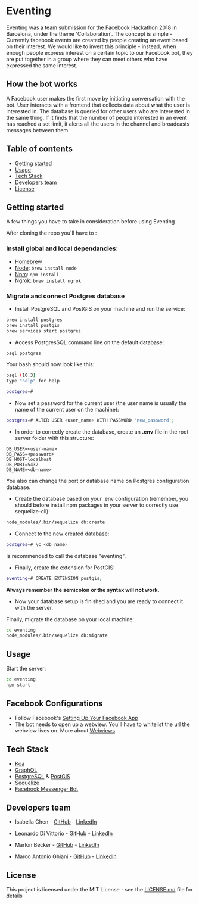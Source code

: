 # Eventing

Eventing was a team submission for the Facebook Hackathon 2018 in Barcelona, under the theme 'Collaboration'. The concept is simple - Currently facebook events are created by people creating an event based on their interest. We would like to invert this principle - instead, when enough people express interest on a certain topic to our Facebook bot, they are put together in a group where they can meet others who have expressed the same interest.

## How the bot works

A Facebook user makes the first move by initiating conversation with the bot. User interacts with a frontend that collects data about what the user is interested in. The database is queried for other users who are interested in the same thing. If it finds that the number of people interested in an event has reached a set limit, it alerts all the users in the channel and broadcasts messages between them.

## Table of contents

- [Getting started](#getting-started)
- [Usage](#usage)
- [Tech Stack](#tech-stack)
- [Developers team](#developers-team)
- [License](#license)

## Getting started

A few things you have to take in consideration before using Eventing

After cloning the repo you'll have to :

### Install global and local dependancies:

- [Homebrew](https://brew.sh/)
- [Node](https://nodejs.org/en/): `brew install node`
- [Npm](https://www.npmjs.com/): `npm install`
- [Ngrok](https://ngrok.com/): `brew install ngrok`

### Migrate and connect Postgres database

- Install PostgreSQL and PostGIS on your machine and run the service:

```bash
brew install postgres
brew install postgis
brew services start postgres
```

- Access PostgresSQL command line on the default database:

```bash
psql postgres
```

Your bash should now look like this:

```bash
psql (10.3)
Type "help" for help.

postgres=#
```

- Now set a password for the current user (the user name is usually the name of the current user on the machine):

```bash
postgres=# ALTER USER <user_name> WITH PASSWORD 'new_password';
```

- In order to correctly create the database, create an **.env** file in the root server folder with this structure:

```dotenv
DB_USER=<user-name>
DB_PASS=<password>
DB_HOST=localhost
DB_PORT=5432
DB_NAME=<db-name>
```

You also can change the port or database name on Postgres configuration database.

- Create the database based on your .env configuration (remember, you should before install npm packages in your server to correctly use sequelize-cli):

```bash
node_modules/.bin/sequelize db:create
```

- Connect to the new created database:

```bash
postgres=# \c <db_name>
```

Is recommended to call the database "eventing".

- Finally, create the extension for PostGIS:

```bash
eventing=# CREATE EXTENSION postgis;
```

**Always remember the semicolon or the syntax will not work.**

- Now your database setup is finished and you are ready to connect it with the server.

Finally, migrate the database on your local machine:

```bash
cd eventing
node_modules/.bin/sequelize db:migrate
```

## Usage

Start the server:

```bash
cd eventing
npm start
```

## Facebook Configurations

- Follow Facebook's [Setting Up Your Facebook App](https://developers.facebook.com/docs/messenger-platform/getting-started/app-setup/)
- The bot needs to open up a webview. You'll have to whitelist the url the webview lives on. More about [Webviews](https://developers.facebook.com/docs/messenger-platform/webview)

## Tech Stack

- [Koa](https://koajs.com/)
- [GraphQL](https://graphql.org/)
- [PostgreSQL](https://www.postgresql.org/) & [PostGIS](https://postgis.net/)
- [Sequelize](http://docs.sequelizejs.com/)
- [Facebook Messenger Bot](https://messenger.fb.com/)

## Developers team

- Isabella Chen - [GitHub](https://github.com/isabellachen) - [LinkedIn](https://www.linkedin.com/in/isabella-chen-3196504/)

- Leonardo Di Vittorio - [GitHub](https://github.com/Leon31) - [LinkedIn](https://www.linkedin.com/in/leonardo-di-vittorio/)

- Marlon Becker - [GitHub](https://github.com/marlonbs) - [LinkedIn](https://www.linkedin.com/in/marlon-becker-santos-07ab52a)

- Marco Antonio Ghiani - [GitHub](https://github.com/marcoantonioghiani01) - [LinkedIn](https://www.linkedin.com/in/marcoantonioghiani/)

## License

This project is licensed under the MIT License - see the [LICENSE.md](https://github.com/marcoantonioghiani01/eventing/blob/master/LICENSE) file for details
